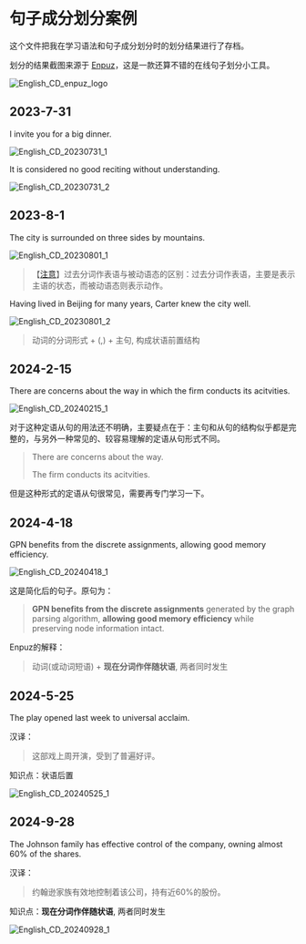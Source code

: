 # 句子成分划分案例

这个文件把我在学习语法和句子成分划分时的划分结果进行了存档。

划分的结果截图来源于 [Enpuz](http://enpuz.com/)，这是一款还算不错的在线句子划分小工具。

![English_CD_enpuz_logo](../images/English_CD_enpuz_logo.png)

## 2023-7-31

I invite you for a big dinner. 

![English_CD_20230731_1](../images/English_CD_20230731_1.png)

It is considered no good reciting without understanding.

![English_CD_20230731_2](../images/English_CD_20230731_2.png)

## 2023-8-1

The city is surrounded on three sides by mountains.

![English_CD_20230801_1](../images/English_CD_20230801_1.png)

>【[注意](https://baike.baidu.com/item/%E8%BF%87%E5%8E%BB%E5%88%86%E8%AF%8D/4251946?fromModule=lemma_inlink#9)】过去分词作表语与被动语态的区别：过去分词作表语，主要是表示主语的状态，而被动语态则表示动作。

Having lived in Beijing for many years, Carter knew the city well.

![English_CD_20230801_2](../images/English_CD_20230801_2.png)

> 动词的分词形式 + (,) + 主句, 构成状语前置结构

## 2024-2-15

There are concerns about the way in which the firm conducts its acitvities.

![English_CD_20240215_1](../images/English_CD_20240215_1.png)

对于这种定语从句的用法还不明确，主要疑点在于：主句和从句的结构似乎都是完整的，与另外一种常见的、较容易理解的定语从句形式不同。

> There are concerns about the way. 
> 
> The firm conducts its acitvities.

但是这种形式的定语从句很常见，需要再专门学习一下。

## 2024-4-18

GPN benefits from the discrete assignments, allowing good memory efficiency.

![English_CD_20240418_1](../images/English_CD_20240418_1.png)

这是简化后的句子。原句为：

> **GPN benefits from the discrete assignments** generated by the graph parsing algorithm, **allowing good memory efficiency** while preserving node information intact.

Enpuz的解释：

> 动词(或动词短语) + **现在分词作伴随状语**, 两者同时发生

## 2024-5-25

The play opened last week to universal acclaim. 

汉译：

> 这部戏上周开演，受到了普遍好评。

知识点：状语后置

![English_CD_20240525_1](../images/English_CD_20240525_1.png)

## 2024-9-28

The Johnson family has effective control of the company, owning almost 60% of the shares.

汉译：

> 约翰逊家族有效地控制着该公司，持有近60%的股份。

知识点：**现在分词作伴随状语**, 两者同时发生

![English_CD_20240928_1](../images/English_CD_20240928_1.png)

